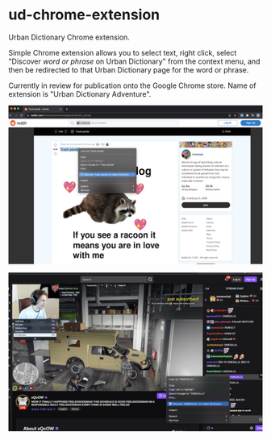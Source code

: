 # ud-chrome-extension
Urban Dictionary Chrome extension.

Simple Chrome extension allows you to select text, right click, select "Discover *word or phrase* on Urban Dictionary" from the context menu, and then be redirected to that Urban Dictionary page for the word or phrase.

Currently in review for publication onto the Google Chrome store. Name of extension is "Urban Dictionary Adventure".


![Alt text](images_for_README/image2.png?raw=true "Title")


![Alt text](images_for_README/image1.png?raw=true "Title")
